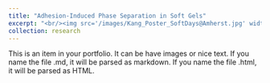 ```yaml
---
title: "Adhesion-Induced Phase Separation in Soft Gels"
excerpt: "<br/><img src='/images/Kang_Poster_SoftDays@Amherst.jpg' width='100'>"
collection: research
---
```


This is an item in your portfolio. It can be have images or nice text. If you name the file .md, it will be parsed as markdown. If you name the file .html, it will be parsed as HTML. 
